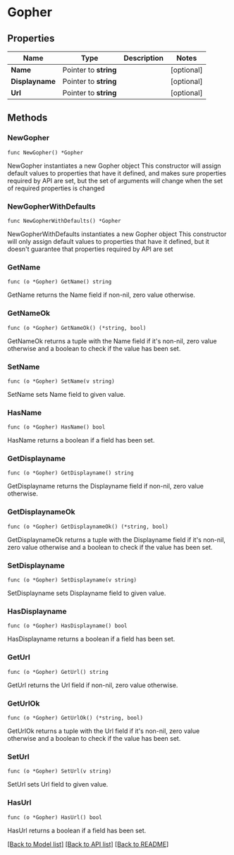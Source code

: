 # Gopher

## Properties

Name | Type | Description | Notes
------------ | ------------- | ------------- | -------------
**Name** | Pointer to **string** |  | [optional] 
**Displayname** | Pointer to **string** |  | [optional] 
**Url** | Pointer to **string** |  | [optional] 

## Methods

### NewGopher

`func NewGopher() *Gopher`

NewGopher instantiates a new Gopher object
This constructor will assign default values to properties that have it defined,
and makes sure properties required by API are set, but the set of arguments
will change when the set of required properties is changed

### NewGopherWithDefaults

`func NewGopherWithDefaults() *Gopher`

NewGopherWithDefaults instantiates a new Gopher object
This constructor will only assign default values to properties that have it defined,
but it doesn't guarantee that properties required by API are set

### GetName

`func (o *Gopher) GetName() string`

GetName returns the Name field if non-nil, zero value otherwise.

### GetNameOk

`func (o *Gopher) GetNameOk() (*string, bool)`

GetNameOk returns a tuple with the Name field if it's non-nil, zero value otherwise
and a boolean to check if the value has been set.

### SetName

`func (o *Gopher) SetName(v string)`

SetName sets Name field to given value.

### HasName

`func (o *Gopher) HasName() bool`

HasName returns a boolean if a field has been set.

### GetDisplayname

`func (o *Gopher) GetDisplayname() string`

GetDisplayname returns the Displayname field if non-nil, zero value otherwise.

### GetDisplaynameOk

`func (o *Gopher) GetDisplaynameOk() (*string, bool)`

GetDisplaynameOk returns a tuple with the Displayname field if it's non-nil, zero value otherwise
and a boolean to check if the value has been set.

### SetDisplayname

`func (o *Gopher) SetDisplayname(v string)`

SetDisplayname sets Displayname field to given value.

### HasDisplayname

`func (o *Gopher) HasDisplayname() bool`

HasDisplayname returns a boolean if a field has been set.

### GetUrl

`func (o *Gopher) GetUrl() string`

GetUrl returns the Url field if non-nil, zero value otherwise.

### GetUrlOk

`func (o *Gopher) GetUrlOk() (*string, bool)`

GetUrlOk returns a tuple with the Url field if it's non-nil, zero value otherwise
and a boolean to check if the value has been set.

### SetUrl

`func (o *Gopher) SetUrl(v string)`

SetUrl sets Url field to given value.

### HasUrl

`func (o *Gopher) HasUrl() bool`

HasUrl returns a boolean if a field has been set.


[[Back to Model list]](../README.md#documentation-for-models) [[Back to API list]](../README.md#documentation-for-api-endpoints) [[Back to README]](../README.md)


